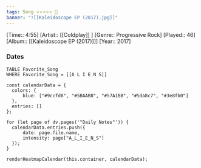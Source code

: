 ```yaml
---
tags: Song ⭐⭐⭐⭐⭐ 💛
banner: "![[Kaleidoscope EP (2017).jpg]]"
---
```

[Time:: 4:55]
[Artist:: [[Coldplay]] ]
[Genre:: Progressive Rock]
[Played:: 46]
[Album:: [[Kaleidoscope EP (2017)]]]
[Year:: 2017]
### Dates
````dataview
TABLE Favorite_Song
WHERE Favorite_Song = [[A L I E N S]]
````

  ```dataviewjs
const calendarData = { 
	colors: { 
		blue: ["#9ccfd8", "#5BAAB8", "#57A1BB", "#5da8c7", "#3e8fb0"] 
	}, 
	entries: [] 
}; 

for (let page of dv.pages('"Daily Notes"')) { 
	calendarData.entries.push({ 
		date: page.file.name, 
		intensity: page["A_L_I_E_N_S"]
	}); 
} 

renderHeatmapCalendar(this.container, calendarData);
```
